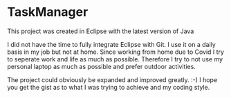 # TaskManager
This project was created in Eclipse with the latest version of Java

I did not have the time to fully integrate Eclipse with Git. I use it on a daily basis in my job but not at home. Since working from home due to Covid I try to seperate work and life as much as possible. Therefore I try to not use my personal laptop as much as possible and prefer outdoor activities.

The project could obviously be expanded and improved greatly. :-) I hope you get the gist as to what I was trying to achieve and my coding style.
